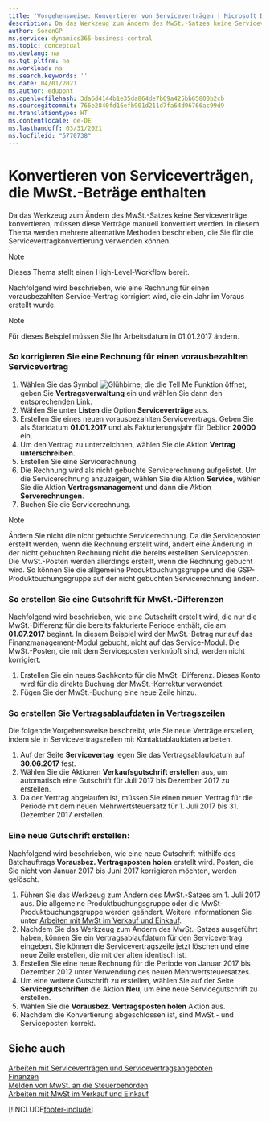 ```yaml
---
title: 'Vorgehensweise: Konvertieren von Serviceverträgen | Microsoft Docs'
description: Da das Werkzeug zum Ändern des MwSt.-Satzes keine Serviceverträge konvertieren, müssen diese Verträge manuell konvertiert werden. In diesem Thema werden mehrere alternative Methoden beschrieben, die Sie für die Servicevertragkonvertierung verwenden können.
author: SorenGP
ms.service: dynamics365-business-central
ms.topic: conceptual
ms.devlang: na
ms.tgt_pltfrm: na
ms.workload: na
ms.search.keywords: ''
ms.date: 04/01/2021
ms.author: edupont
ms.openlocfilehash: 3da6d4144b1e35da864de7b69a425bb65800b2cb
ms.sourcegitcommit: 766e2840fd16efb901d211d7fa64d96766ac99d9
ms.translationtype: HT
ms.contentlocale: de-DE
ms.lasthandoff: 03/31/2021
ms.locfileid: "5770738"
---
```

# <a name="convert-service-contracts-that-include-vat-amounts"></a>Konvertieren von Serviceverträgen, die MwSt.-Beträge enthalten
Da das Werkzeug zum Ändern des MwSt.-Satzes keine Serviceverträge konvertieren, müssen diese Verträge manuell konvertiert werden. In diesem Thema werden mehrere alternative Methoden beschrieben, die Sie für die Servicevertragkonvertierung verwenden können.  

> [!NOTE]  
>  Dieses Thema stellt einen High-Level-Workflow bereit.  

 Nachfolgend wird beschrieben, wie eine Rechnung für einen vorausbezahlten Service-Vertrag korrigiert wird, die ein Jahr im Voraus erstellt wurde.  

> [!NOTE]  
>  Für dieses Beispiel müssen Sie Ihr Arbeitsdatum in 01.01.2017 ändern.  

### <a name="to-correct-an-invoice-for-a-prepaid-service-contract"></a>So korrigieren Sie eine Rechnung für einen vorausbezahlten Servicevertrag  
1. Wählen Sie das Symbol ![Glühbirne, die die Tell Me Funktion öffnet](media/ui-search/search_small.png "Was möchten Sie tun?"), geben Sie **Vertragsverwaltung** ein und wählen Sie dann den entsprechenden Link.  
2. Wählen Sie unter **Listen** die Option **Serviceverträge** aus.  
3. Erstellen Sie eines neuen vorausbezahlten Servicevertrags. Geben Sie als Startdatum **01.01.2017** und als Fakturierungsjahr für Debitor **20000** ein.  
4. Um den Vertrag zu unterzeichnen, wählen Sie die Aktion **Vertrag unterschreiben**.  
5. Erstellen Sie eine Servicerechnung.
6. Die Rechnung wird als nicht gebuchte Servicerechnung aufgelistet. Um die Servicerechnung anzuzeigen, wählen Sie die Aktion **Service**, wählen Sie die Aktion **Vertragsmanagement** und dann die Aktion **Serverechnungen**.  
7. Buchen Sie die Servicerechnung.  

> [!NOTE]  
>  Ändern Sie nicht die nicht gebuchte Servicerechnung. Da die Serviceposten erstellt werden, wenn die Rechnung erstellt wird, ändert eine Änderung in der nicht gebuchten Rechnung nicht die bereits erstellten Serviceposten. Die MwSt.-Posten werden allerdings erstellt, wenn die Rechnung gebucht wird. So können Sie die allgemeine Produktbuchungsgruppe und die GSP-Produktbuchungsgruppe auf der nicht gebuchten Servicerechnung ändern.  

### <a name="to-create-a-credit-memo-for-vat-difference"></a>So erstellen Sie eine Gutschrift für MwSt.-Differenzen  
Nachfolgend wird beschrieben, wie eine Gutschrift erstellt wird, die nur die MwSt.-Differenz für die bereits fakturierte Periode enthält, die am **01.07.2017** beginnt. In diesem Beispiel wird der MwSt.-Betrag nur auf das Finanzmanagement-Modul gebucht, nicht auf das Service-Modul. Die MwSt.-Posten, die mit dem Serviceposten verknüpft sind, werden nicht korrigiert.  

1. Erstellen Sie ein neues Sachkonto für die MwSt.-Differenz. Dieses Konto wird für die direkte Buchung der MwSt.-Korrektur verwendet.  
2. Fügen Sie der MwSt.-Buchung eine neue Zeile hinzu.  

### <a name="to-create-contract-expiration-dates-in-contract-lines"></a>So erstellen Sie Vertragsablaufdaten in Vertragszeilen  
Die folgende Vorgehensweise beschreibt, wie Sie neue Verträge erstellen, indem sie in Servicevertragszeilen mit Kontaktablaufdaten arbeiten.  

1. Auf der Seite **Servicevertag** legen Sie das Vertragsablaufdatum auf **30.06.2017** fest.  
2. Wählen Sie die Aktionen **Verkaufsgutschrift erstellen** aus, um automatisch eine Gutschrift für Juli 2017 bis Dezember 2017 zu erstellen.  
3. Da der Vertrag abgelaufen ist, müssen Sie einen neuen Vertrag für die Periode mit dem neuen Mehrwertsteuersatz für 1. Juli 2017 bis 31. Dezember 2017 erstellen.  

### <a name="to-create-a-new-credit-memo"></a>Eine neue Gutschrift erstellen:  
Nachfolgend wird beschrieben, wie eine neue Gutschrift mithilfe des Batchauftrags **Vorausbez. Vertragsposten holen** erstellt wird. Posten, die Sie nicht von Januar 2017 bis Juni 2017 korrigieren möchten, werden gelöscht.  

1. Führen Sie das Werkzeug zum Ändern des MwSt.-Satzes am 1. Juli 2017 aus. Die allgemeine Produktbuchungsgruppe oder die MwSt-Produktbuchungsgruppe werden geändert. Weitere Informationen Sie unter [Arbeiten mit MwSt im Verkauf und Einkauf](finance-work-with-vat.md).  
2. Nachdem Sie das Werkzeug zum Ändern des MwSt.-Satzes ausgeführt haben, können Sie ein Vertragsablaufdatum für den Servicevertrag eingeben. Sie können die Servicevertragszeile jetzt löschen und eine neue Zeile erstellen, die mit der alten identisch ist.  
3. Erstellen Sie eine neue Rechnung für die Periode von Januar 2017 bis Dezember 2012 unter Verwendung des neuen Mehrwertsteuersatzes.  
4. Um eine weitere Gutschrift zu erstellen, wählen Sie auf der Seite **Servicegutschriften** die Aktion **Neu**, um eine neue Servicegutschrift zu erstellen.  
5. Wählen Sie die **Vorausbez. Vertragsposten holen** Aktion aus.  
6. Nachdem die Konvertierung abgeschlossen ist, sind MwSt.- und Serviceposten korrekt.  

## <a name="see-also"></a>Siehe auch  
[Arbeiten mit Serviceverträgen und Servicevertragsangeboten](service-how-to-create-service-contracts-and-service-contract-quotes.md)  
[Finanzen](finance.md)  
[Melden von MwSt. an die Steuerbehörden](finance-how-report-vat.md)  
[Arbeiten mit MwSt im Verkauf und Einkauf](finance-work-with-vat.md)  


[!INCLUDE[footer-include](includes/footer-banner.md)]
